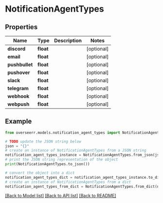 # NotificationAgentTypes


## Properties

Name | Type | Description | Notes
------------ | ------------- | ------------- | -------------
**discord** | **float** |  | [optional] 
**email** | **float** |  | [optional] 
**pushbullet** | **float** |  | [optional] 
**pushover** | **float** |  | [optional] 
**slack** | **float** |  | [optional] 
**telegram** | **float** |  | [optional] 
**webhook** | **float** |  | [optional] 
**webpush** | **float** |  | [optional] 

## Example

```python
from overseerr.models.notification_agent_types import NotificationAgentTypes

# TODO update the JSON string below
json = "{}"
# create an instance of NotificationAgentTypes from a JSON string
notification_agent_types_instance = NotificationAgentTypes.from_json(json)
# print the JSON string representation of the object
print(NotificationAgentTypes.to_json())

# convert the object into a dict
notification_agent_types_dict = notification_agent_types_instance.to_dict()
# create an instance of NotificationAgentTypes from a dict
notification_agent_types_from_dict = NotificationAgentTypes.from_dict(notification_agent_types_dict)
```
[[Back to Model list]](../README.md#documentation-for-models) [[Back to API list]](../README.md#documentation-for-api-endpoints) [[Back to README]](../README.md)


